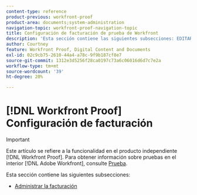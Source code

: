 ```yaml
---
content-type: reference
product-previous: workfront-proof
product-area: documents;system-administration
navigation-topic: workfront-proof-navigation-topic
title: Configuración de facturación de prueba de Workfront
description: 'Esta sección contiene las siguientes subsecciones: EDITAR.'
author: Courtney
feature: Workfront Proof, Digital Content and Documents
exl-id: 02c9cb75-2610-44a4-a78c-9f9b187cf8e7
source-git-commit: 1312e3d5256f28ca0197c73a6c06016d6d7c7e2a
workflow-type: tm+mt
source-wordcount: '39'
ht-degree: 20%

---
```


# [!DNL Workfront Proof] Configuración de facturación

>[!IMPORTANT]
>
>Este artículo se refiere a la funcionalidad en el producto independiente [!DNL Workfront Proof]. Para obtener información sobre pruebas en el interior [!DNL Adobe Workfront], consulte [Prueba](../../review-and-approve-work/proofing/proofing.md).

Esta sección contiene las siguientes subsecciones:

* [Administrar la facturación](../../workfront-proof/wp-billingsettings/manage-your-billing/manage-your-billing.md)
